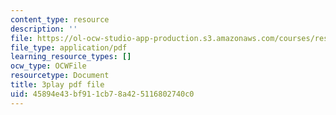 ```yaml
---
content_type: resource
description: ''
file: https://ol-ocw-studio-app-production.s3.amazonaws.com/courses/res-18-009-learn-differential-equations-up-close-with-gilbert-strang-and-cleve-moler-fall-2015/45894e43bf911cb78a425116802740c0_zrFJKy5l_PY.pdf
file_type: application/pdf
learning_resource_types: []
ocw_type: OCWFile
resourcetype: Document
title: 3play pdf file
uid: 45894e43-bf91-1cb7-8a42-5116802740c0
---
```


